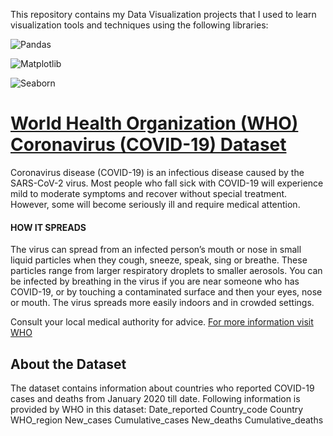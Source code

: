 
This repository contains my Data Visualization projects that I used to learn visualization tools and techniques using the following libraries:

![Pandas](/pandas.png "Pandas")

![Matplotlib](/matplot.png "Matplotlib")

![Seaborn](seaborn.jpeg "Seabron")



# [World Health Organization (WHO) Coronavirus (COVID-19) Dataset](https://github.com/kennyfahad/Data-Visualization/blob/main/WHO%20Coronavirus%20(COVID-19).ipynb)
Coronavirus disease (COVID-19) is an infectious disease caused by the SARS-CoV-2 virus.
Most people who fall sick with COVID-19 will experience mild to moderate symptoms and recover without special treatment. However, some will become seriously ill and require medical attention.


#### HOW IT SPREADS
The virus can spread from an infected person’s mouth or nose in small liquid particles when they cough, sneeze, speak, sing or breathe. These particles range from larger respiratory droplets to smaller aerosols.
You can be infected by breathing in the virus if you are near someone who has COVID-19, or by touching a contaminated surface and then your eyes, nose or mouth. The virus spreads more easily indoors and in crowded settings.

Consult your local medical authority for advice.
[For more information visit WHO](https://www.who.int/news-room/questions-and-answers/item/coronavirus-disease-covid-19-how-is-it-transmitted)

## About the Dataset
The dataset contains information about countries who reported COVID-19 cases and deaths from January 2020 till date. Following information is provided by WHO in this dataset:
Date_reported	Country_code	Country	WHO_region	New_cases	Cumulative_cases	New_deaths	Cumulative_deaths